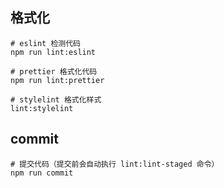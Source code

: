 ## 格式化

```text
# eslint 检测代码
npm run lint:eslint

# prettier 格式化代码
npm run lint:prettier

# stylelint 格式化样式
lint:stylelint
```

## commit

```text
# 提交代码（提交前会自动执行 lint:lint-staged 命令）
npm run commit
```
